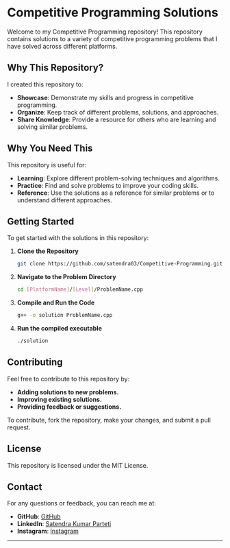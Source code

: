 # Competitive Programming Solutions

Welcome to my Competitive Programming repository! This repository contains solutions to a variety of competitive programming problems that I have solved across different platforms.

## Why This Repository?

I created this repository to:
- **Showcase**: Demonstrate my skills and progress in competitive programming.
- **Organize**: Keep track of different problems, solutions, and approaches.
- **Share Knowledge**: Provide a resource for others who are learning and solving similar problems.

## Why You Need This

This repository is useful for:
- **Learning**: Explore different problem-solving techniques and algorithms.
- **Practice**: Find and solve problems to improve your coding skills.
- **Reference**: Use the solutions as a reference for similar problems or to understand different approaches.

## Getting Started

To get started with the solutions in this repository:

1. **Clone the Repository**

   ```sh
   git clone https://github.com/satendra03/Competitive-Programming.git
   ```
2. **Navigate to the Problem Directory**
   ```sh
   cd [PlatformName]/[Level]/ProblemName.cpp
   ```
3. **Compile and Run the Code**
   ```sh
   g++ -o solution ProblemName.cpp
   ```
4. **Run the compiled executable**
   ```sh
   ./solution
   ```

## Contributing

Feel free to contribute to this repository by:
- **Adding solutions to new problems.**
- **Improving existing solutions.**
- **Providing feedback or suggestions.**

To contribute, fork the repository, make your changes, and submit a pull request.

## License

This repository is licensed under the MIT License.

## Contact

For any questions or feedback, you can reach me at:
- **GitHub**: [GitHub](https://github.com/satendra03)
- **LinkedIn**: [Satendra Kumar Parteti](https://linkedin.com/in/connect-to-satendra/)
- **Instagram**: [Instagram](https://www.instagram.com/_satendra_03/)
---
